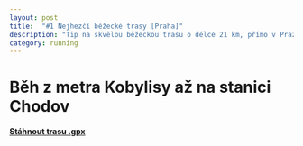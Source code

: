 ```yaml
---
layout: post
title:  "#1 Nejhezčí běžecké trasy [Praha]"
description: "Tip na skvělou běžeckou trasu o délce 21 km, přímo v Praze a přitom mezi stromy."
category: running
---
```


# Běh z metra Kobylisy až na stanici Chodov


<div class="strava-embed-placeholder" data-embed-type="route" data-embed-id="3123301056791170492" data-full-width="true"></div><script src="https://strava-embeds.com/embed.js"></script>

**[Stáhnout trasu .gpx](/shared/gpx/prague-run1.gpx)**


